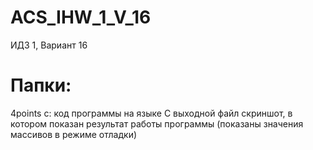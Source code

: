 # ACS_IHW_1_V_16
ИДЗ 1, Вариант 16

# Папки:

4points c:
код программы на языке C
выходной файл
скриншот, в котором показан результат работы программы (показаны значения массивов в режиме отладки)
